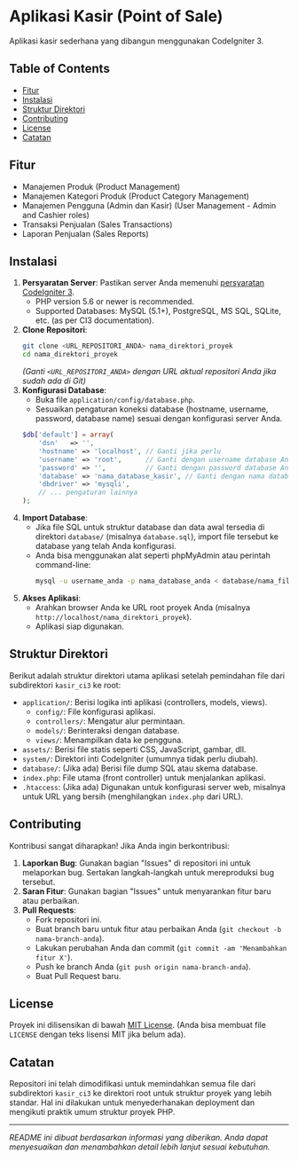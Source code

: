 # Aplikasi Kasir (Point of Sale)

Aplikasi kasir sederhana yang dibangun menggunakan CodeIgniter 3.

## Table of Contents

- [Fitur](#fitur)
- [Instalasi](#instalasi)
- [Struktur Direktori](#struktur-direktori)
- [Contributing](#contributing)
- [License](#license)
- [Catatan](#catatan)

## Fitur

*   Manajemen Produk (Product Management)
*   Manajemen Kategori Produk (Product Category Management)
*   Manajemen Pengguna (Admin dan Kasir) (User Management - Admin and Cashier roles)
*   Transaksi Penjualan (Sales Transactions)
*   Laporan Penjualan (Sales Reports)

## Instalasi

1.  **Persyaratan Server**: Pastikan server Anda memenuhi [persyaratan CodeIgniter 3](https://codeigniter.com/userguide3/installation/requirements.html).
    *   PHP version 5.6 or newer is recommended.
    *   Supported Databases: MySQL (5.1+), PostgreSQL, MS SQL, SQLite, etc. (as per CI3 documentation).
2.  **Clone Repositori**:
    ```bash
    git clone <URL_REPOSITORI_ANDA> nama_direktori_proyek
    cd nama_direktori_proyek
    ```
    *(Ganti `<URL_REPOSITORI_ANDA>` dengan URL aktual repositori Anda jika sudah ada di Git)*
3.  **Konfigurasi Database**:
    *   Buka file `application/config/database.php`.
    *   Sesuaikan pengaturan koneksi database (hostname, username, password, database name) sesuai dengan konfigurasi server Anda.
    ```php
    $db['default'] = array(
        'dsn'   => '',
        'hostname' => 'localhost', // Ganti jika perlu
        'username' => 'root',      // Ganti dengan username database Anda
        'password' => '',          // Ganti dengan password database Anda
        'database' => 'nama_database_kasir', // Ganti dengan nama database Anda
        'dbdriver' => 'mysqli',
        // ... pengaturan lainnya
    );
    ```
4.  **Import Database**:
    *   Jika file SQL untuk struktur database dan data awal tersedia di direktori `database/` (misalnya `database.sql`), import file tersebut ke database yang telah Anda konfigurasi.
    *   Anda bisa menggunakan alat seperti phpMyAdmin atau perintah command-line:
        ```bash
        mysql -u username_anda -p nama_database_anda < database/nama_file_database.sql
        ```
5.  **Akses Aplikasi**:
    *   Arahkan browser Anda ke URL root proyek Anda (misalnya `http://localhost/nama_direktori_proyek`).
    *   Aplikasi siap digunakan.

## Struktur Direktori

Berikut adalah struktur direktori utama aplikasi setelah pemindahan file dari subdirektori `kasir_ci3` ke root:

*   `application/`: Berisi logika inti aplikasi (controllers, models, views).
    *   `config/`: File konfigurasi aplikasi.
    *   `controllers/`: Mengatur alur permintaan.
    *   `models/`: Berinteraksi dengan database.
    *   `views/`: Menampilkan data ke pengguna.
*   `assets/`: Berisi file statis seperti CSS, JavaScript, gambar, dll.
*   `system/`: Direktori inti CodeIgniter (umumnya tidak perlu diubah).
*   `database/`: (Jika ada) Berisi file dump SQL atau skema database.
*   `index.php`: File utama (front controller) untuk menjalankan aplikasi.
*   `.htaccess`: (Jika ada) Digunakan untuk konfigurasi server web, misalnya untuk URL yang bersih (menghilangkan `index.php` dari URL).

## Contributing

Kontribusi sangat diharapkan! Jika Anda ingin berkontribusi:

1.  **Laporkan Bug**: Gunakan bagian "Issues" di repositori ini untuk melaporkan bug. Sertakan langkah-langkah untuk mereproduksi bug tersebut.
2.  **Saran Fitur**: Gunakan bagian "Issues" untuk menyarankan fitur baru atau perbaikan.
3.  **Pull Requests**:
    *   Fork repositori ini.
    *   Buat branch baru untuk fitur atau perbaikan Anda (`git checkout -b nama-branch-anda`).
    *   Lakukan perubahan Anda dan commit (`git commit -am 'Menambahkan fitur X'`).
    *   Push ke branch Anda (`git push origin nama-branch-anda`).
    *   Buat Pull Request baru.

## License

Proyek ini dilisensikan di bawah [MIT License](LICENSE). (Anda bisa membuat file `LICENSE` dengan teks lisensi MIT jika belum ada).

## Catatan

Repositori ini telah dimodifikasi untuk memindahkan semua file dari subdirektori `kasir_ci3` ke direktori root untuk struktur proyek yang lebih standar. Hal ini dilakukan untuk menyederhanakan deployment dan mengikuti praktik umum struktur proyek PHP.

---

*README ini dibuat berdasarkan informasi yang diberikan. Anda dapat menyesuaikan dan menambahkan detail lebih lanjut sesuai kebutuhan.*
